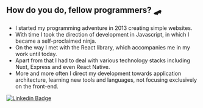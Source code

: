## How do you do, fellow programmers? :skateboard:

- I started my programming adventure in 2013 creating simple websites.
- With time I took the direction of development in Javascript, in which I became a self-proclaimed ninja.
- On the way I met with the React library, which accompanies me in my work until today.
- Apart from that I had to deal with various technology stacks including Nuxt, Express and even React Native.
- More and more often I direct my development towards application architecture, learning new tools and languages, not focusing exclusively on the front-end.

[![Linkedin Badge](https://img.shields.io/badge/-bartekslysz-blue?style=flat-square&logo=Linkedin&logoColor=white&link=https://www.linkedin.com/in/bartekslysz)](https://www.linkedin.com/in/bartekslysz)
